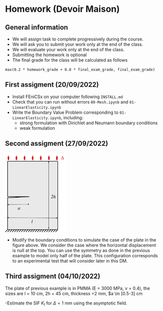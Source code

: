 # Homework (Devoir Maison)

## General information

- We will assign task to complete progressively during the course. 
- We will ask you to submit your work only at the end of the class.
- We will evaluate your work only at the end of the class.
- Submitting the homework is optional
- The final grade for the class will be calculated as follows

```
max(0.2 * homework_grade + 0.8 * final_exam_grade, final_exam_grade)
```

## First assigment (20/09/2022)

- Install FEniCSx on your computer following `INSTALL.md`
- Check that you can run without errors `00-Mesh.ipynb` and `01-LinearElasticity.ipynb`
- Write the Boundary Value Problem corresponding to `01-LinearElasticity.ipynb`, including:
   - strong formulation with Dirichlet and Neumann boundary conditions
   - weak formulation 

## Second assigment (27/09/2022)

<img src="figures/plateBCs.png"
     alt="Clamped plate with a crack"
     style="float: center; width:200px;" />

- Modify the boundary conditions to simulate the case of the plate in the figure above. We consider the case where the horizontal displacement is null at the top. You can use the symmetry as done in the previous example to model only half of the plate. This configuration corresponds to an experimental test that will consider later in this DM. 
 
 ## Third assigment (04/10/2022)

The plate of previous example is in  PMMA (E = 3000 MPa, ν = 0.4), the sizes are l = 10 cm,  2h = 45 cm, thickness =2 mm, $a \in [0.5-3] cm

-Estimate the SIF $K_I$ for $\Delta=1$ mm using the asymptotic field.
